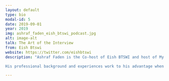 ```yaml
---
layout: default
type: bio
modal-id: 5 
date: 2019-09-01
year: 2019
img: ashraf_faden_eish_btswi_podcast.jpg
alt: image-alt
talk: The Art of the Interview
from: Eish Btswi
website: https://twitter.com/eishbtswi
description: "Ashraf Faden is the Co-host of Eish BTSWI and host of My Heroic Self podcasts. EishBTSWI hosts guests from different careers and professions and interviews them about their work experience and career path, while MyHeroicSelf hosts guests who overcame challenges in their lives. Over the last four years, Ashraf has been interviewing guests with different backgrounds in both podcasts.

His professional background and experiences work to his advantage when interviewing for the podcasts. He is a diagnostic medical sonographer specialized in vascular sonography and holds a master’s degree in public health. He is also a professional photographer specializing in headshots and portraits."

---
```


